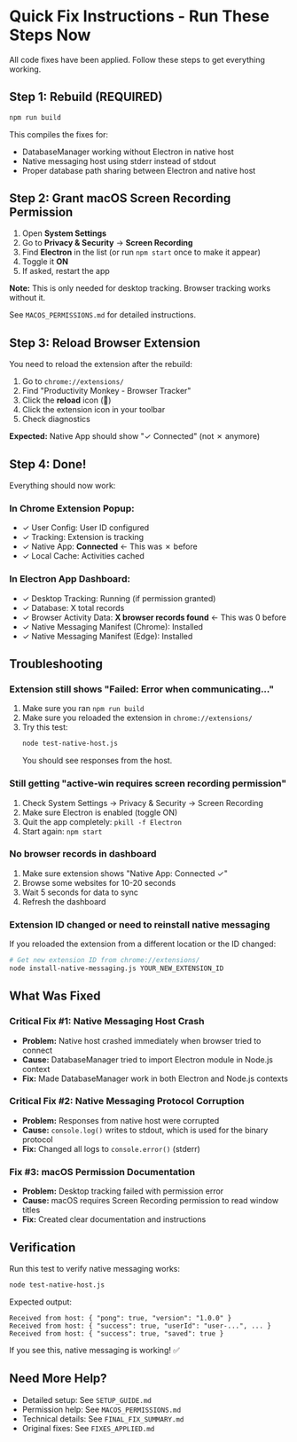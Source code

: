 # Quick Fix Instructions - Run These Steps Now

All code fixes have been applied. Follow these steps to get everything working.

## Step 1: Rebuild (REQUIRED)

```bash
npm run build
```

This compiles the fixes for:
- DatabaseManager working without Electron in native host
- Native messaging host using stderr instead of stdout
- Proper database path sharing between Electron and native host

## Step 2: Grant macOS Screen Recording Permission

1. Open **System Settings**
2. Go to **Privacy & Security** → **Screen Recording**
3. Find **Electron** in the list (or run `npm start` once to make it appear)
4. Toggle it **ON**
5. If asked, restart the app

**Note:** This is only needed for desktop tracking. Browser tracking works without it.

See `MACOS_PERMISSIONS.md` for detailed instructions.

## Step 3: Reload Browser Extension

You need to reload the extension after the rebuild:

1. Go to `chrome://extensions/`
2. Find "Productivity Monkey - Browser Tracker"
3. Click the **reload** icon (🔄)
4. Click the extension icon in your toolbar
5. Check diagnostics

**Expected:** Native App should show "✓ Connected" (not ✗ anymore)

## Step 4: Done!

Everything should now work:

### In Chrome Extension Popup:
- ✓ User Config: User ID configured
- ✓ Tracking: Extension is tracking
- ✓ Native App: **Connected** ← This was ✗ before
- ✓ Local Cache: Activities cached

### In Electron App Dashboard:
- ✓ Desktop Tracking: Running (if permission granted)
- ✓ Database: X total records
- ✓ Browser Activity Data: **X browser records found** ← This was 0 before
- ✓ Native Messaging Manifest (Chrome): Installed
- ✓ Native Messaging Manifest (Edge): Installed

## Troubleshooting

### Extension still shows "Failed: Error when communicating..."

1. Make sure you ran `npm run build`
2. Make sure you reloaded the extension in `chrome://extensions/`
3. Try this test:
   ```bash
   node test-native-host.js
   ```
   You should see responses from the host.

### Still getting "active-win requires screen recording permission"

1. Check System Settings → Privacy & Security → Screen Recording
2. Make sure Electron is enabled (toggle ON)
3. Quit the app completely: `pkill -f Electron`
4. Start again: `npm start`

### No browser records in dashboard

1. Make sure extension shows "Native App: Connected ✓"
2. Browse some websites for 10-20 seconds
3. Wait 5 seconds for data to sync
4. Refresh the dashboard

### Extension ID changed or need to reinstall native messaging

If you reloaded the extension from a different location or the ID changed:

```bash
# Get new extension ID from chrome://extensions/
node install-native-messaging.js YOUR_NEW_EXTENSION_ID
```

## What Was Fixed

### Critical Fix #1: Native Messaging Host Crash
- **Problem:** Native host crashed immediately when browser tried to connect
- **Cause:** DatabaseManager tried to import Electron module in Node.js context
- **Fix:** Made DatabaseManager work in both Electron and Node.js contexts

### Critical Fix #2: Native Messaging Protocol Corruption
- **Problem:** Responses from native host were corrupted
- **Cause:** `console.log()` writes to stdout, which is used for the binary protocol
- **Fix:** Changed all logs to `console.error()` (stderr)

### Fix #3: macOS Permission Documentation
- **Problem:** Desktop tracking failed with permission error
- **Cause:** macOS requires Screen Recording permission to read window titles
- **Fix:** Created clear documentation and instructions

## Verification

Run this test to verify native messaging works:

```bash
node test-native-host.js
```

Expected output:
```
Received from host: { "pong": true, "version": "1.0.0" }
Received from host: { "success": true, "userId": "user-...", ... }
Received from host: { "success": true, "saved": true }
```

If you see this, native messaging is working! ✅

## Need More Help?

- Detailed setup: See `SETUP_GUIDE.md`
- Permission help: See `MACOS_PERMISSIONS.md`
- Technical details: See `FINAL_FIX_SUMMARY.md`
- Original fixes: See `FIXES_APPLIED.md`
